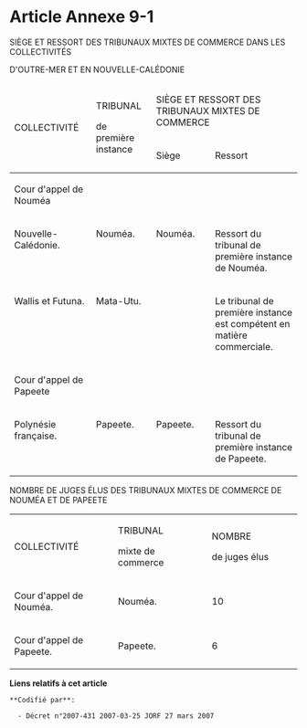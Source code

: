 # Article Annexe 9-1

SIÈGE ET RESSORT DES TRIBUNAUX MIXTES DE COMMERCE DANS LES COLLECTIVITÉS

D'OUTRE-MER ET EN NOUVELLE-CALÉDONIE

<table>
  <thead>
    <tr>
      <td rowspan="2" width="130">

COLLECTIVITÉ

</td>
      <td width="91" rowspan="2">

TRIBUNAL

de première instance

</td>
      <td colspan="2">

SIÈGE ET RESSORT DES TRIBUNAUX MIXTES DE COMMERCE

</td>
    </tr>
    <tr>
      <td width="91">

Siège

</td>
      <td width="143">

Ressort

</td>
    </tr>
  </thead>
  <tbody>
    <tr>
      <td valign="top">

Cour d'appel de Nouméa

</td>
      <td valign="top">

</td>
      <td valign="top">

</td>
      <td valign="top">
    </td></tr>
    <tr>
      <td valign="top">

Nouvelle-Calédonie.

</td>
      <td valign="top">

Nouméa.

</td>
      <td valign="top">

Nouméa.

</td>
      <td valign="top">

Ressort du tribunal de première instance de Nouméa.

</td>
    </tr>
    <tr>
      <td valign="top">

Wallis et Futuna.

</td>
      <td valign="top">

Mata-Utu.

</td>
      <td valign="top">

</td>
      <td valign="top">

Le tribunal de première instance est compétent en matière commerciale.

</td>
    </tr>
    <tr>
      <td valign="top">

Cour d'appel de Papeete

</td>
      <td valign="top">

</td>
      <td valign="top">

</td>
      <td valign="top">
    </td></tr>
    <tr>
      <td valign="top">

Polynésie française.

</td>
      <td valign="top">

Papeete.

</td>
      <td valign="top">

Papeete.

</td>
      <td valign="top">

Ressort du tribunal de première instance de Papeete.

</td>
    </tr>
  </tbody>
</table>

NOMBRE DE JUGES ÉLUS DES TRIBUNAUX MIXTES DE COMMERCE DE NOUMÉA ET DE PAPEETE

<table>
  <tbody>
    <tr>
      <td width="227">

COLLECTIVITÉ

</td>
      <td width="227">

TRIBUNAL

mixte de commerce

</td>
      <td width="227">

NOMBRE

de juges élus

</td>
    </tr>
    <tr>
      <td width="227">

Cour d'appel de Nouméa.

</td>
      <td width="227">

Nouméa.

</td>
      <td width="227">

10

</td>
    </tr>
    <tr>
      <td width="227">

Cour d'appel de Papeete.

</td>
      <td width="227">

Papeete.

</td>
      <td width="227">

6

</td>
    </tr>
  </tbody>
</table>

**Liens relatifs à cet article**

	**Codifié par**:

	  - Décret n°2007-431 2007-03-25 JORF 27 mars 2007

